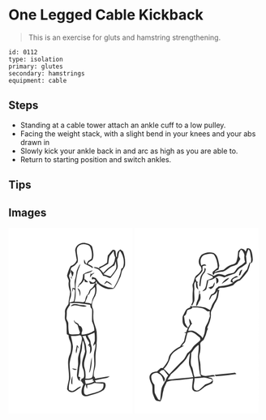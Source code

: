 # One Legged Cable Kickback
> This is an exercise for gluts and hamstring strengthening.

``` 
id: 0112 
type: isolation 
primary: glutes 
secondary: hamstrings 
equipment: cable 
``` 

## Steps

 - Standing at a cable tower attach an ankle cuff to a low pulley.
 - Facing the weight stack, with a slight bend in your knees and your abs drawn in
 - Slowly kick your ankle back in and arc as high as you are able to.
 - Return to starting position and switch ankles.

## Tips


## Images

<svg width="184pt" height="275pt" viewBox="0 0 184 275" xmlns="http://www.w3.org/2000/svg">
  <g fill="#FFF">
    <path d="M0 0h184v275H0V0m98.66 34.03c.84 4.62 1.31 9.3 2.38 13.87-1.12 4.26-4.88 7.76-9.04 9-2.22 3.75-3.58 7.9-4.89 12.03-1.79 3.94 2.83 7.02 2.04 10.96-.97 5.12.42 10.17 2.06 14.98-.26 6.08-2.45 11.88-2.44 18.01-2.16 3.73-5.63 7.45-5.25 12.13.43 3.91-.82 7.94.29 11.75 3.4 6.44 1.48 13.94 2.53 20.88.87.54 1.73 1.09 2.6 1.64-.31 5.59 4.05 10.13 3.58 15.69.08 4.08-.09 8.28-1.59 12.12-5.97 11.9-.24 25.28-1.65 37.82-.65 4.78-2.48 9.35-2.58 14.21 1.32 3.02 4.9 5.17 8.21 4.29 3.96-.62 6.61-3.86 9.95-5.73 1.23-.52 1.87-1.7 2.55-2.76-5.21.78-8.16 6.11-13.32 6.95-1.61-.39-3.12-1.11-4.66-1.7-.76-5.57.56-11.01 2.01-16.34.51-7.58-1.2-15.17-.92-22.78.72-8.77 4.99-16.98 4.73-25.87-.64-5.01-1.81-9.95-2.96-14.87 4.47-.1 9.04.17 13.36-1.16.53.32 1.59.96 2.12 1.29 2.74 5.86-1.63 11.6-1.5 17.54-.13 4.13-1.94 7.92-2.83 11.9-1.4 4.88.19 9.96-.66 14.9-.66 4.03-1.18 8.08-1.43 12.15-.5 3.68.88 7.6 3.81 9.96.51-.7.63-1.44.34-2.22l-.13-.66c.27-.8.61-1.58 1.01-2.33-.8-.39-2.39-1.19-3.18-1.59 1.41-5.56.99-11.38 2.49-16.92 1.78-5.95-.53-12.31 1.52-18.18 2.3-5.65 1.17-11.96 2.64-17.83 2.88 4.87 2.49 10.61 3.44 15.99-1.76 7.8-5.95 15.57-3.78 23.77 1.18 2.9 2.29 5.86 2.26 9.05.17 2.61.75 6.74-2.67 7.44-.75.55-1.49 1.11-2.24 1.66l1.79.51c-.85.37-1.7.76-2.54 1.16 2.57.53 3.23 3.32 4.75 5.06-1.02 2.75-2.14 5.49-2.64 8.4-.33 2.88-.56 6.49 2.25 8.27 3.95 2.52 8.53.05 12.53-1.02 6.19-1.58 12.35-3.54 17.72-7.09 2.56-2.85 4.24-7.44 1.75-10.78-3.73-1.46-7.69-.53-11.54-.65-1.96.34-2.55-1.54-2.8-3.05 4.65-.72 9.11-2.32 13.79-2.8 2.77-.4 5.73-.96 7.73-3.1-7.22.76-14.27 2.56-21.47 3.45-.03-1.54-.7-2.62-2.01-3.23.07-3.48-.1-7.07 1.13-10.39 2.55-7.35.84-15.21 1.63-22.78.29-5.35 1.85-10.57 1.31-15.96.92-5.67.39-11.39.17-17.09-1-7.46-5.39-14.25-4.94-21.94-.35-4.22.93-8.66-.88-12.68-3.07-6.46.83-13.32 3.99-18.93 1.81-4.65 2.12-9.74 1.21-14.64.56-1.24 1.11-2.49 1.63-3.75 6.19 6.37 15.48 10.89 24.39 8.16 4.29-4.88 6.41-11.08 9.46-16.71 1.83-3.37 1.41-7.49 3.43-10.78 1.36-2.18 3.09-4.19 3.63-6.78.78-7.12-.31-14.32-3.08-20.92-1.22-.93-2.42-1.88-3.6-2.85-1.26.92-2.59 1.8-3.51 3.08-2.05 2.5-1.29 5.95-1.9 8.91-2.35-3.21-.65-7.32-2.51-10.62-1.34-.43-3.17-1.35-4.33-.05-2.36 2.39-4.19 5.24-6.47 7.7-.55 3.57-.81 7.17-1.14 10.77-3.77 2.38-7.4 5.19-11.69 6.55.08.53.26 1.59.35 2.12-2.54-1.9-5.62-2.52-8.72-1.94 2.57 1.86 6.19 1.67 8.43 4.09 2.75 2.33 4.18 5.66 5.98 8.67 4.05-.62 7.01 3.1 10.82 2.95 3.46-4.13 6.9-8.36 9.58-13.04 2.49-4.53 0-9.58.2-14.37 2.82-3.78 1.1-8.99 4.23-12.6 5.16 7.07 7.55 17.09 3.94 25.35l-1.92.76c-1.6 10.38-6 20.28-11.68 29.07-3.37-1.25-7.15-.65-10.41-2.25-3.15-1.51-6.51-2.65-9.36-4.71-2.4-2.47-4.45-5.25-6.52-8-1.8-.6-3.62-1.15-5.43-1.68l-.36 3.8c1.66-.2 3.73-1.47 4.83.46 1.91 2-1.64 3.56-3.16 4.29-1.97-.77-3.76-1.99-5.84-2.44.53 1.46 1.31 2.8 2.04 4.17 2.39.29 4.78.01 6.95-1.09-1.22 3.44-3.05 6.69-6.19 8.7-2.8 1.7-2.41 5.47-4.34 7.79-3.38 2.48-3.39 7.08-4.65 10.75-1.29.49-2.56 1.47-4.03.86-3.68-.59-7.41-.52-11.13-.44.39-1.62.78-3.25 1.13-4.88.73-3.58.49-7.29.49-10.93-.88-9.77 1.03-19.43 3.04-28.93 1.04-3.95 3.26-7.53 3.8-11.62-2.15 3.28-3.73 6.9-5.23 10.51-.85 4.04-.95 8.24-2.3 12.19-1.63 4.43-.36 9.11-.45 13.67-.84-.17-2.53-.5-3.38-.67-.19 2.14-.45 4.28-.54 6.43.69-1.83 1.17-3.73 1.7-5.6.77 1.28 2.67 2.23 2.36 3.93-.7 5.1-.15 10.38-1.86 15.31-2.04.59-4.07 1.2-6.12 1.73-.45-3.47 1.65-6.46 2.09-9.8 1.23-7.11-2.19-14.06-1.1-21.18.61-2.48-.9-4.68-1.51-6.99-.95-2.16.52-4.27 1.54-6.08.36-2.21.55-4.44 1.01-6.62.85-1.42 2.34-2.23 3.69-3.08 2.56-1.35 4.2-3.82 6.21-5.81 1.7-7.12-2.85-14.2-.66-21.32 2-4.63 7.96-6.76 12.62-5.25 2.59.85 5.86 1.43 6.86 4.39 2.16 5.23 3.07 11.18 1.7 16.73-1.39 1.35-3.09 2.29-4.72 3.29-.9 1.64-1.8 3.28-2.85 4.83-1.59-2.07-2.19-4.61-3.05-7.02-.66 2.06-.76 4.63.49 6.44 4.01 2.08 8.28 3.73 11.84 6.59l.24-1.98c-2.24-1.75-4.85-2.92-7.38-4.15.75-3.45 4.37-4.06 6.68-6.02 2.67-5.72 1.36-12.21.09-18.11-.82-4.71-6.21-6-10.16-6.94-7.1-1.67-15.36 3.52-15.32 11.2m11.78 35.14c-.51 4.25-.57 9.16-3.92 12.31-2.13 1.79-3.07 4.42-4.16 6.89 1.27-.62 1.8-1.84 2.17-3.12 3.53-1.85 5.8-5.08 7.59-8.53.19.86.58 2.58.78 3.45 1.62.75 3.41.69 5.12.3-2.22-1.12-3.49-3.45-5.79-4.44.19-2.37.2-4.76.13-7.13 4-1.82 9.3-1.91 12.03-5.7-4.71 1.82-9.93 2.73-13.95 5.97M92.59 62.6c-1.71 3.68 2.13 6.55 1.15 10.33l-1.4-.41c.02.51.07 1.52.1 2.03.31.33.94.99 1.25 1.32-.16-.66-.48-1.99-.64-2.66l1.36.15c-.11-.5-.32-1.5-.43-2l1.31.15c.34-1.73.67-3.46 1.03-5.19-1.23-1.25-2.48-2.49-3.73-3.72m29.56 4.33c-.95 2.2-1.61 4.54-1.46 6.95 1.41-3 3.76-5.21 6.5-6.98-1.89-.02-3.37 1.12-4.87 2.11-.04-.52-.13-1.56-.17-2.08m18.96 16.98c1.69-.77 3.2-1.86 4.65-3.02 2.48 1.51 4.92 3.11 7.62 4.18-2.02-2.95-5.14-4.89-8.45-6.1-1.23 1.68-2.66 3.21-3.82 4.94m-39.02 5.66c.78 1.89 1.88 3.63 2.67 5.52.37 2.17.38 4.39.76 6.57 1.52-4.3 1.32-9.97-3.43-12.09m-.91 84.34c-.29 4.06-2.77 8.39-.84 12.28.79-3.36 1.44-6.76 1.71-10.21.72 1.1 1.46 2.2 2.22 3.29-.37-2.13-1.37-4.02-3.09-5.36m-7.13 34.48c1.89 2.07 4.79 2.88 7.26 1.29-2.41-.47-4.82-.98-7.26-1.29m-1.15 21.52c-.09 1.08.89 1.63 1.54 2.3-.07-4.24.16-8.46.26-12.69-1.32 3.28-2.26 6.83-1.8 10.39z"/>
    <path d="M149.65 41.98c2-2.46 4-4.93 5.95-7.42.19 3.32.89 6.51 2.32 9.51-.82 4.61-1.59 10.34-6.22 12.67-4.48 2.67-8.11 6.4-11.41 10.38-1.83-2.22-3.56-4.57-5.82-6.4 4.31-2.52 8.83-4.69 13.09-7.32.91-3.77.41-7.86 2.09-11.42z"/>
    <path d="M156.63 56.08c.95-2.01 1.54-4.15 2.03-6.31.44 4.1 1.86 8.55-.28 12.42-2.09 3.59-4.85 6.75-7.36 10.05-3.67-.6-7.09-2.1-10.57-3.34 4.97-4.78 9.78-9.91 16.18-12.82zM129.35 83.61c-.57-1.14-.53-2.96.55-3.78 1.5.25.89 4.01-.55 3.78zM128.28 86.21c.56.66.56.66 0 0zM121.39 93.14c2-1.91 4.3-3.52 6.3-5.44 1.45 5.34.35 11.01-2.45 15.71-1.79 2.88-1.31 6.49-2.88 9.45a16.452 16.452 0 0 0-8.95-1.63c.34-1.13.67-2.26 1.03-3.38 1.03-2.57 2.43-5.06 2.53-7.9 2.89-1.03 3.61-4.22 4.42-6.81zM90.54 111.91c10.13-1.27 20.22.62 30.19 2.24.26 1.39.55 2.77.87 4.15.84 1.08 2.16 2.07 2.06 3.6.18 5.68-.37 11.38.01 17.05 1.78 4.22 3.43 8.56 3.33 13.23-5.37 3.91-12.19 5.92-18.78 6.08v-2.98c2.19-3.47.71-9.55-3.81-10.07-.26-3.27-3.47-4.11-5.87-5.44a89.14 89.14 0 0 0-1.61-3.06c-.48 3.6 2.69 5.31 5.2 7.03 1.07 3.89 2.46 7.67 3.62 11.53-.34.6-1 1.82-1.33 2.43-4.89-.39-10.39 1.57-14.86-1-1.01-4.82-1.07-9.78-1.09-14.69.3-3.3-3.41-5.57-2.67-8.92.26-2.69.42-5.39.37-8.1-.23-4.08 2.7-7.29 4.81-10.46l-.44-2.62m1.79 4.49c1.53-.42 3.01-1.03 4.57-1.32 6.37-.84 12.46 3.54 18.83 1.16-3.82-2.3-8.42-1.02-12.5-2.42-3.64-1.03-8.97-1.51-10.9 2.58zM117.14 159.66c3.31-1.5 6.78-2.62 9.96-4.39.88 4.16.51 8.41.57 12.62-1.28 2.33-1.9 4.93-2.49 7.5 1.11-1.22 2.17-2.48 3.29-3.68.44 3.18.04 6.36-.89 9.41-2.57 8.07.21 16.57-1.02 24.8-.23 3.4-1.33 6.67-1.54 10.08-.11 2.29-.53 4.95-2.41 6.49-2.78 1.14-5.91.84-8.86 1.11.71-5.24.31-10.61-1.15-15.68-2.91-8.35 2.62-16.48 2.89-24.77-.8-4.36-.2-9.04-2.25-13.1-1.11-3.25-1.5-6.82-4.11-9.33 1.7-.25 3.39-.52 5.09-.79.6 3.86 3.58 6.59 5.14 10.03.7 1.67-.6 2.95-1.73 3.95.16.25.49.74.65.99.44-.14 1.33-.41 1.77-.55-.25.63-.77 1.9-1.02 2.53l1.67-.56c.34 3.47-.1 6.92-.35 10.37 4.34-4.33 2.81-10.52 1.06-15.65.55-4.3-3.16-7.46-4.27-11.38m6.06 32.23c-2.05 7.5-1.95 15.36-4.02 22.84l1.28-1.28c2.5-6.85 2.89-14.33 2.74-21.56zM113.31 225.46c3.92.08 7.81-.49 11.55-1.67-.02.73-.07 2.18-.09 2.91.54 0 1.62.01 2.16.02-2.84 3.85-8.22 3.55-12.43 4.75-.83-1.9-1.06-3.96-1.19-6.01zM127.06 229.87c4.41.26 8.83 1.25 13.29.86.77 3.58.06 7.46-3.13 9.63-6.18 3.75-13.5 4.76-20.29 6.92-1.93.93-4.25-.47-5.02-2.29-.89-4.49-.28-9.45 2.33-13.29.61 2.32.66 4.87 2.13 6.88.08-1.89.11-3.77.1-5.65 3.66-.56 7.3-1.29 10.59-3.06z"/>
  </g>
  <g fill="#333">
    <path d="M98.66 34.03c-.04-7.68 8.22-12.87 15.32-11.2 3.95.94 9.34 2.23 10.16 6.94 1.27 5.9 2.58 12.39-.09 18.11-2.31 1.96-5.93 2.57-6.68 6.02 2.53 1.23 5.14 2.4 7.38 4.15l-.24 1.98c-3.56-2.86-7.83-4.51-11.84-6.59-1.25-1.81-1.15-4.38-.49-6.44.86 2.41 1.46 4.95 3.05 7.02 1.05-1.55 1.95-3.19 2.85-4.83 1.63-1 3.33-1.94 4.72-3.29 1.37-5.55.46-11.5-1.7-16.73-1-2.96-4.27-3.54-6.86-4.39-4.66-1.51-10.62.62-12.62 5.25-2.19 7.12 2.36 14.2.66 21.32-2.01 1.99-3.65 4.46-6.21 5.81-1.35.85-2.84 1.66-3.69 3.08-.46 2.18-.65 4.41-1.01 6.62-1.02 1.81-2.49 3.92-1.54 6.08.61 2.31 2.12 4.51 1.51 6.99-1.09 7.12 2.33 14.07 1.1 21.18-.44 3.34-2.54 6.33-2.09 9.8 2.05-.53 4.08-1.14 6.12-1.73 1.71-4.93 1.16-10.21 1.86-15.31.31-1.7-1.59-2.65-2.36-3.93-.53 1.87-1.01 3.77-1.7 5.6.09-2.15.35-4.29.54-6.43.85.17 2.54.5 3.38.67.09-4.56-1.18-9.24.45-13.67 1.35-3.95 1.45-8.15 2.3-12.19 1.5-3.61 3.08-7.23 5.23-10.51-.54 4.09-2.76 7.67-3.8 11.62-2.01 9.5-3.92 19.16-3.04 28.93 0 3.64.24 7.35-.49 10.93-.35 1.63-.74 3.26-1.13 4.88 3.72-.08 7.45-.15 11.13.44 1.47.61 2.74-.37 4.03-.86 1.26-3.67 1.27-8.27 4.65-10.75 1.93-2.32 1.54-6.09 4.34-7.79 3.14-2.01 4.97-5.26 6.19-8.7-2.17 1.1-4.56 1.38-6.95 1.09-.73-1.37-1.51-2.71-2.04-4.17 2.08.45 3.87 1.67 5.84 2.44 1.52-.73 5.07-2.29 3.16-4.29-1.1-1.93-3.17-.66-4.83-.46l.36-3.8c1.81.53 3.63 1.08 5.43 1.68 2.07 2.75 4.12 5.53 6.52 8 2.85 2.06 6.21 3.2 9.36 4.71 3.26 1.6 7.04 1 10.41 2.25 5.68-8.79 10.08-18.69 11.68-29.07l1.92-.76c3.61-8.26 1.22-18.28-3.94-25.35-3.13 3.61-1.41 8.82-4.23 12.6-.2 4.79 2.29 9.84-.2 14.37-2.68 4.68-6.12 8.91-9.58 13.04-3.81.15-6.77-3.57-10.82-2.95-1.8-3.01-3.23-6.34-5.98-8.67-2.24-2.42-5.86-2.23-8.43-4.09 3.1-.58 6.18.04 8.72 1.94-.09-.53-.27-1.59-.35-2.12 4.29-1.36 7.92-4.17 11.69-6.55.33-3.6.59-7.2 1.14-10.77 2.28-2.46 4.11-5.31 6.47-7.7 1.16-1.3 2.99-.38 4.33.05 1.86 3.3.16 7.41 2.51 10.62.61-2.96-.15-6.41 1.9-8.91.92-1.28 2.25-2.16 3.51-3.08 1.18.97 2.38 1.92 3.6 2.85 2.77 6.6 3.86 13.8 3.08 20.92-.54 2.59-2.27 4.6-3.63 6.78-2.02 3.29-1.6 7.41-3.43 10.78-3.05 5.63-5.17 11.83-9.46 16.71-8.91 2.73-18.2-1.79-24.39-8.16-.52 1.26-1.07 2.51-1.63 3.75.91 4.9.6 9.99-1.21 14.64-3.16 5.61-7.06 12.47-3.99 18.93 1.81 4.02.53 8.46.88 12.68-.45 7.69 3.94 14.48 4.94 21.94.22 5.7.75 11.42-.17 17.09.54 5.39-1.02 10.61-1.31 15.96-.79 7.57.92 15.43-1.63 22.78-1.23 3.32-1.06 6.91-1.13 10.39 1.31.61 1.98 1.69 2.01 3.23 7.2-.89 14.25-2.69 21.47-3.45-2 2.14-4.96 2.7-7.73 3.1-4.68.48-9.14 2.08-13.79 2.8.25 1.51.84 3.39 2.8 3.05 3.85.12 7.81-.81 11.54.65 2.49 3.34.81 7.93-1.75 10.78-5.37 3.55-11.53 5.51-17.72 7.09-4 1.07-8.58 3.54-12.53 1.02-2.81-1.78-2.58-5.39-2.25-8.27.5-2.91 1.62-5.65 2.64-8.4-1.52-1.74-2.18-4.53-4.75-5.06.84-.4 1.69-.79 2.54-1.16l-1.79-.51c.75-.55 1.49-1.11 2.24-1.66 3.42-.7 2.84-4.83 2.67-7.44.03-3.19-1.08-6.15-2.26-9.05-2.17-8.2 2.02-15.97 3.78-23.77-.95-5.38-.56-11.12-3.44-15.99-1.47 5.87-.34 12.18-2.64 17.83-2.05 5.87.26 12.23-1.52 18.18-1.5 5.54-1.08 11.36-2.49 16.92.79.4 2.38 1.2 3.18 1.59-.4.75-.74 1.53-1.01 2.33l.13.66c.29.78.17 1.52-.34 2.22-2.93-2.36-4.31-6.28-3.81-9.96.25-4.07.77-8.12 1.43-12.15.85-4.94-.74-10.02.66-14.9.89-3.98 2.7-7.77 2.83-11.9-.13-5.94 4.24-11.68 1.5-17.54-.53-.33-1.59-.97-2.12-1.29-4.32 1.33-8.89 1.06-13.36 1.16 1.15 4.92 2.32 9.86 2.96 14.87.26 8.89-4.01 17.1-4.73 25.87-.28 7.61 1.43 15.2.92 22.78-1.45 5.33-2.77 10.77-2.01 16.34 1.54.59 3.05 1.31 4.66 1.7 5.16-.84 8.11-6.17 13.32-6.95-.68 1.06-1.32 2.24-2.55 2.76-3.34 1.87-5.99 5.11-9.95 5.73-3.31.88-6.89-1.27-8.21-4.29.1-4.86 1.93-9.43 2.58-14.21 1.41-12.54-4.32-25.92 1.65-37.82 1.5-3.84 1.67-8.04 1.59-12.12.47-5.56-3.89-10.1-3.58-15.69-.87-.55-1.73-1.1-2.6-1.64-1.05-6.94.87-14.44-2.53-20.88-1.11-3.81.14-7.84-.29-11.75-.38-4.68 3.09-8.4 5.25-12.13-.01-6.13 2.18-11.93 2.44-18.01-1.64-4.81-3.03-9.86-2.06-14.98.79-3.94-3.83-7.02-2.04-10.96 1.31-4.13 2.67-8.28 4.89-12.03 4.16-1.24 7.92-4.74 9.04-9-1.07-4.57-1.54-9.25-2.38-13.87m50.99 7.95c-1.68 3.56-1.18 7.65-2.09 11.42-4.26 2.63-8.78 4.8-13.09 7.32 2.26 1.83 3.99 4.18 5.82 6.4 3.3-3.98 6.93-7.71 11.41-10.38 4.63-2.33 5.4-8.06 6.22-12.67-1.43-3-2.13-6.19-2.32-9.51-1.95 2.49-3.95 4.96-5.95 7.42m6.98 14.1c-6.4 2.91-11.21 8.04-16.18 12.82 3.48 1.24 6.9 2.74 10.57 3.34 2.51-3.3 5.27-6.46 7.36-10.05 2.14-3.87.72-8.32.28-12.42-.49 2.16-1.08 4.3-2.03 6.31m-27.28 27.53c1.44.23 2.05-3.53.55-3.78-1.08.82-1.12 2.64-.55 3.78m-1.07 2.6c.56.66.56.66 0 0m-6.89 6.93c-.81 2.59-1.53 5.78-4.42 6.81-.1 2.84-1.5 5.33-2.53 7.9-.36 1.12-.69 2.25-1.03 3.38 3.11-.31 6.16.26 8.95 1.63 1.57-2.96 1.09-6.57 2.88-9.45 2.8-4.7 3.9-10.37 2.45-15.71-2 1.92-4.3 3.53-6.3 5.44m-30.85 18.77l.44 2.62c-2.11 3.17-5.04 6.38-4.81 10.46.05 2.71-.11 5.41-.37 8.1-.74 3.35 2.97 5.62 2.67 8.92.02 4.91.08 9.87 1.09 14.69 4.47 2.57 9.97.61 14.86 1 .33-.61.99-1.83 1.33-2.43-1.16-3.86-2.55-7.64-3.62-11.53-2.51-1.72-5.68-3.43-5.2-7.03a89.14 89.14 0 0 1 1.61 3.06c2.4 1.33 5.61 2.17 5.87 5.44 4.52.52 6 6.6 3.81 10.07v2.98c6.59-.16 13.41-2.17 18.78-6.08.1-4.67-1.55-9.01-3.33-13.23-.38-5.67.17-11.37-.01-17.05.1-1.53-1.22-2.52-2.06-3.6-.32-1.38-.61-2.76-.87-4.15-9.97-1.62-20.06-3.51-30.19-2.24m26.6 47.75c1.11 3.92 4.82 7.08 4.27 11.38 1.75 5.13 3.28 11.32-1.06 15.65.25-3.45.69-6.9.35-10.37l-1.67.56c.25-.63.77-1.9 1.02-2.53-.44.14-1.33.41-1.77.55-.16-.25-.49-.74-.65-.99 1.13-1 2.43-2.28 1.73-3.95-1.56-3.44-4.54-6.17-5.14-10.03-1.7.27-3.39.54-5.09.79 2.61 2.51 3 6.08 4.11 9.33 2.05 4.06 1.45 8.74 2.25 13.1-.27 8.29-5.8 16.42-2.89 24.77a38.263 38.263 0 0 1 1.15 15.68c2.95-.27 6.08.03 8.86-1.11 1.88-1.54 2.3-4.2 2.41-6.49.21-3.41 1.31-6.68 1.54-10.08 1.23-8.23-1.55-16.73 1.02-24.8.93-3.05 1.33-6.23.89-9.41-1.12 1.2-2.18 2.46-3.29 3.68.59-2.57 1.21-5.17 2.49-7.5-.06-4.21.31-8.46-.57-12.62-3.18 1.77-6.65 2.89-9.96 4.39m-3.83 65.8c.13 2.05.36 4.11 1.19 6.01 4.21-1.2 9.59-.9 12.43-4.75-.54-.01-1.62-.02-2.16-.02.02-.73.07-2.18.09-2.91a35.906 35.906 0 0 1-11.55 1.67m13.75 4.41c-3.29 1.77-6.93 2.5-10.59 3.06.01 1.88-.02 3.76-.1 5.65-1.47-2.01-1.52-4.56-2.13-6.88-2.61 3.84-3.22 8.8-2.33 13.29.77 1.82 3.09 3.22 5.02 2.29 6.79-2.16 14.11-3.17 20.29-6.92 3.19-2.17 3.9-6.05 3.13-9.63-4.46.39-8.88-.6-13.29-.86z"/>
    <path d="M110.44 69.17c4.02-3.24 9.24-4.15 13.95-5.97-2.73 3.79-8.03 3.88-12.03 5.7.07 2.37.06 4.76-.13 7.13 2.3.99 3.57 3.32 5.79 4.44-1.71.39-3.5.45-5.12-.3-.2-.87-.59-2.59-.78-3.45-1.79 3.45-4.06 6.68-7.59 8.53-.37 1.28-.9 2.5-2.17 3.12 1.09-2.47 2.03-5.1 4.16-6.89 3.35-3.15 3.41-8.06 3.92-12.31zM92.59 62.6c1.25 1.23 2.5 2.47 3.73 3.72-.36 1.73-.69 3.46-1.03 5.19l-1.31-.15c.11.5.32 1.5.43 2l-1.36-.15c.16.67.48 2 .64 2.66-.31-.33-.94-.99-1.25-1.32-.03-.51-.08-1.52-.1-2.03l1.4.41c.98-3.78-2.86-6.65-1.15-10.33z"/>
    <path d="M122.15 66.93c.04.52.13 1.56.17 2.08 1.5-.99 2.98-2.13 4.87-2.11-2.74 1.77-5.09 3.98-6.5 6.98-.15-2.41.51-4.75 1.46-6.95zM141.11 83.91c1.16-1.73 2.59-3.26 3.82-4.94 3.31 1.21 6.43 3.15 8.45 6.1-2.7-1.07-5.14-2.67-7.62-4.18-1.45 1.16-2.96 2.25-4.65 3.02zM102.09 89.57c4.75 2.12 4.95 7.79 3.43 12.09-.38-2.18-.39-4.4-.76-6.57-.79-1.89-1.89-3.63-2.67-5.52zM92.33 116.4c1.93-4.09 7.26-3.61 10.9-2.58 4.08 1.4 8.68.12 12.5 2.42-6.37 2.38-12.46-2-18.83-1.16-1.56.29-3.04.9-4.57 1.32zM101.18 173.91c1.72 1.34 2.72 3.23 3.09 5.36-.76-1.09-1.5-2.19-2.22-3.29-.27 3.45-.92 6.85-1.71 10.21-1.93-3.89.55-8.22.84-12.28zM123.2 191.89c.15 7.23-.24 14.71-2.74 21.56l-1.28 1.28c2.07-7.48 1.97-15.34 4.02-22.84zM94.05 208.39c2.44.31 4.85.82 7.26 1.29-2.47 1.59-5.37.78-7.26-1.29zM92.9 229.91c-.46-3.56.48-7.11 1.8-10.39-.1 4.23-.33 8.45-.26 12.69-.65-.67-1.63-1.22-1.54-2.3z"/>
  </g>
</svg>

<svg width="184pt" height="275pt" viewBox="0 0 184 275" xmlns="http://www.w3.org/2000/svg">
  <g fill="#FFF">
    <path d="M0 0h184v275H0V0m153.1 34.95c-.65 5.15-.73 10.54-2.67 15.43-1.43 3.42-5.32 3.83-8.36 5-4.11 1.32-7.36 4.3-10.56 7.06-4.57.49-8.97 1.72-13.19 3.57 1.05-2.31 3.55-3.04 5.72-3.92.34-1.95.65-3.9 1.06-5.83-.61-4.37-1.46-8.71-2.98-12.85-1.41-2.85-3.65-5.89-7.03-6.32-5.51-1.31-11.33.19-16.11 2.98-4.24 4.59-6.3 12.56-1.33 17.45.68 1.52 1.11 3.12 1.19 4.79-1.63 3.11-3.69 5.9-6.69 7.8-4.4 2.92-3.57 8.66-6.05 12.77-1.39 2.91.38 6.08-.05 9.1-.53 5.33-.5 10.7-.33 16.05.15 2.17-.95 4.14-2.07 5.91.41.59.82 1.19 1.25 1.78 1.04-2.59 2.63-4.97 3.36-7.68.55-5.06-.51-10.12-.12-15.18 1.02-4.54-2.13-9.89 2.27-13.38.22 3.02.19 6.05.75 9.04 1 1.16 1.98 2.34 3.01 3.47-.78-3.54-1.36-7.11-1.68-10.72.37-.05 1.1-.14 1.47-.19-.91-.63-1.83-1.25-2.74-1.87-.33-1.45-1.24-2.87-.89-4.39 3.65-3.4 7.56-6.59 10.01-11.03.03-2.2-.14-4.4.1-6.59 1.51-1.34 3.7-.86 5.53-1.18-2.14-2.59-5.19-1.58-7.4.23-2.38-5.54-1.52-13.23 4.48-16.02 4.44-1.14 9.25-2.66 13.71-.69 4.47 5.53 5.71 12.82 6.06 19.73-2.06 1.81-4.24 3.47-6.39 5.17-1.72 1.2-1.7 3.97-.26 5.38 1.45.2 1.46-1.52 1.98-2.45 3.32-.61 6.49-1.96 9.89-2.08 6.79.21 10.68-6.66 16.87-8.26 2.58-.58 5.04-1.58 7.18-3.16 1.09-2.67 2.91-4.96 4.21-7.53-.77-1.4-1.43-2.86-2.08-4.32.17-1.67.32-3.35.49-5.02.68-1.52 1.49-2.98 2.33-4.41.52.27 1.58.83 2.1 1.11 1.62 2.46 3.59 5.13 3.14 8.26-.34 3.01.19 6 1 8.9-2.8 3.46-6.94 5.28-10.38 7.97-2.74 2-3.61 5.6-6.25 7.66-4.19 1.72-9.08 1.43-12.81 4.31-2.87-.87-5.71-2-8.73-2.17-2.91-.18-5.37 1.62-7.92 2.75-3.39-1.6-6.75-3.32-10.51-3.91 2.39 2.38 5.65 3.27 8.65 4.57l.06 2.76-1.87.4c-2.01 1.27-4.34 1.81-6.46 2.84-.93 3.45-.92 7.14-2.4 10.45-.57 2.58-3.11 3.76-4.61 5.72 2.48-.66 5.9-1.6 6.29-4.61.72-3.88 2.14-7.61 2.42-11.56 2.86-.33 5.63-1.13 8.17-2.48 1.47-1.13 3.09-2.03 4.73-2.89 3.32-2.14 7.48-.56 10.65 1.11 5.17-2.17 10.45-4.04 15.74-5.9 3.23-2.4 4.7-6.71 8.52-8.44 3.33-1.67 6.12-4.15 9.01-6.45-.03-3.88-.55-7.72-.99-11.57l.57.13c.35-3.42 1.74-6.57 3.21-9.64 3.12 3.27 2.58 8.02 3.58 12.1.65 2.58.11 5.23.02 7.84-.47-.08-1.41-.24-1.89-.32-1.55 3.35-2.72 6.85-3.78 10.38-4.3 4.28-7.24 9.71-11.3 14.16-3.57.59-6.8 2.17-9.24 4.89-.52-1.14-1.29-2.21-1.41-3.49 2.15-2.81 5.77-3.67 8.94-4.76-1.3-.4-2.78-1.36-4.08-.44-3.28 1.69-7.7 3.79-7.12 8.23 1.16.37 2.32.75 3.47 1.14-6.53 3.63-14.13 4.64-21.45 5.34-1.4 1.29-2.86 2.5-4.29 3.76.05 3.96-2.86 7.53-6.73 8.29-1.38 2.64-2.99 5.31-3.03 8.38 2.09-1.91 2.73-4.75 4.3-6.99 3.76-.97 6.58-3.51 8.28-6.99-.61 3.76-1.24 7.54-2.33 11.2-1.74 3.36-4.16 6.35-5.8 9.77-.82 2.63-1.87 5.18-3.05 7.68-3.64-1.82-7.1-4.52-11.35-4.53-4.99-.91-9.97-1.47-15.02-.74-.92-.48-1.85-.94-2.78-1.39.02.6.08 1.79.11 2.39-2.08 1.07-4.34 1.94-6.15 3.45-1.86 2.57-2.95 5.58-4.44 8.36-1.64 2.49-1 5.56-1.08 8.36-.24 4.74 3.18 9.75 7.82 10.89-.92 1.87-1.71 3.81-2.47 5.75-1.05.21-2.1.43-3.15.65 1.04.36 2.07.71 3.1 1.06-1.54 3.69-2.14 7.65-3.02 11.53-1.55 2.99-4.54 4.99-5.91 8.13a41.23 41.23 0 0 0-14.22 10.92c-2.39 2.69-2.57 6.33-3.57 9.6-2.07 4.04-4.61 7.92-7.73 11.22-.75 0-2.26.01-3.01.02-2.01 1.67-4.03 3.36-5.79 5.32-3.93.17-8.64 1.18-10.33 5.25-1.97 5.03 1.23 10.12 3.18 14.65 1.22 4.73-.34 9.89 1.67 14.48.98 2.39 1.79 4.88 3.07 7.14 1.78 2.3 5.05 1.8 7.53 2.74 3.25-4.86 2.92-10.92 4.6-16.33.57-4.66 3.34-8.53 4.94-12.83 6.27-2.39 13.1-2.06 19.67-2.75 6.4-.68 12.78-1.52 19.17-2.23-.33 4.65-1.5 9.25-1.32 13.93-.16 2.87 2.4 5.44 5.25 5.37 4.39.98 7.95-2.68 11.25-5.05 3.63-3.59 8.77-4.63 13.18-6.91.51-1.06.81-2.21 1.18-3.32-.15-.71-.47-2.12-.62-2.83-.66-.64-1.3-1.27-1.95-1.91-1.6-.35-3.19-.77-4.76-1.24 3.46-.65 6.97-.95 10.48-1.24-.71-.61-1.41-1.22-2.11-1.83-6.29.17-13.61 3.53-19.11-.98.12-4.77-.65-9.49-.58-14.26-.11-5.28-3.13-10.53-1.24-15.79 1.5-4.97 1.37-10.2.99-15.31.51-2.81 3.31-3.96 5.07-5.84 2.48-4.58 4.28-9.51 5.35-14.61.46-.57.92-1.14 1.4-1.69l-1.32-.17c.08-.58.24-1.75.31-2.34 2.91-6.24 5.58-13.13 4.9-20.15-.12-4.13 3-7.21 4.2-10.94.91-2.92 2.8-5.36 4.21-8.04 3.02-4.68 2.73-10.49 4.02-15.73-.6-.04-1.81-.11-2.41-.15 1.31-1.16 2.22-3.38 4.29-3.08 6.37.05 12.52-1.81 18.48-3.85 3.15-2.67 5.81-6.41 10.22-7.02 4.42-4.07 8.16-8.86 11.63-13.74 1.56-3.91 3.09-7.9 3.59-12.12 3.05 1.02 3.65-2.87 3.83-5.01-.29-5.25-.73-10.85-3.49-15.46-1.48-1.25-3.3-1.57-5.19-1.32-.56 1.63-1.12 3.26-1.76 4.86-.6-.73-1.79-2.19-2.38-2.93-1.57-.61-3.15-1.42-4.88-1.33-1.42 1.13-2.75 2.39-3.91 3.79m-49.72 24.48c-.26 1.74-.07 3.63-.81 5.27-2.33 3.04-5 6.19-5.6 10.11-.71 3.77-1.44 7.57-1.34 11.44.38.16 1.13.47 1.5.63 1.17-6.23.64-13.11 4.58-18.45 2.28-1.88 3.35-4.61 3.39-7.52l-1.72-1.48m50.75 11.35c.47-.14 1.42-.41 1.89-.55 1.04-2.76 2.27-5.44 3.16-8.25-3.89 1.01-4.31 5.5-5.05 8.8m-25.34 12.47c3.78-2.85 8.44-5.05 11.08-9.08-4.75 1.13-8.76 4.88-11.08 9.08m-9.04-9c1.35 2.78 1.06 5.82.97 8.8 1.8-1.12 3.94-2.67 3.1-5.14.24-2.44-1.82-3.82-4.07-3.66m-4.31 12.21c-2.18.8-4.39 1.53-6.52 2.45 1.17.67 2.35 1.33 3.53 1.98 4.15-1.49 6.31-5.77 5.75-10.03-1.09 1.78-2 3.66-2.76 5.6m-19.79 6.27c-.45 4.2-.96 8.4-1.7 12.56-1.47 3.38-3.35 6.8-3.06 10.61 3.03-.95 2.95-4.95 4.77-7.19 2.63-3.29 1.62-7.59 1.28-11.42l-1.25 1.57c-.13-2.03 1.54-4.36-.04-6.13m22.37 125.23c.69.64 1.38 1.29 2.06 1.95 10.15-.62 20.24-1.93 30.33-3.22-.66-.64-1.31-1.28-1.96-1.92-10.08 1.67-20.3 1.93-30.43 3.19z"/>
    <path d="M85.31 118.15c7.25.07 16-.57 21.41 5.21 1.09 1.22 2.98.07 4.37.39-.37 2.42-.28 4.87.19 7.27-.85 2.23-1.59 4.51-2.21 6.81-1.17 4.25-4.72 7.63-4.95 12.18-.33 4.69-1.42 9.36-3.74 13.48-.79-1.06-1.58-2.12-2.38-3.17-3.22-2.56-6.23-5.53-10.15-7.01-2.71-1.39-5.79-.72-8.68-.67 1.06-3.94 2.92-7.63 5.66-10.66l-1.13-1.45c-.31-2.23-1.57-4.09-3.11-5.65-.26 2.84.61 5.53 1.18 8.27-.81 1.79-1.97 3.4-3.05 5.03-1.61-2.34-3.35-4.64-4.45-7.29-.56-3.31-.72-6.68-1.33-9.99 3.62-1.45 3.59-5.55 4.8-8.71 2.07-.81 4.19-1.47 6.32-2.11.32-.48.94-1.44 1.25-1.93z"/>
    <path d="M78.26 155.44c2.2-.48 4.62-1.75 6.81-.54 4.56 1.53 7.71 5.34 11.56 8.01.22 1.09.41 2.19.57 3.3-3.67 4.66-9.42 7.35-12.4 12.59-1.82 2.8-4.43 4.89-6.93 7.04-2.15 3.53-3.44 7.7-6.58 10.56-6.88 6.82-13.74 13.66-20.26 20.82-2.54-2.84-5.13-5.66-8.09-8.07 5.37-4.99 8.33-11.92 10.31-18.84 4-7.74 12.65-10.93 19.45-15.57-.81-.03-2.44-.08-3.25-.1 1.87-2.16 4.65-3.8 5.42-6.72 1.31-4.11 1.88-8.43 3.39-12.48zM83.59 185.5c3.34-4.3 5.94-9.33 10.96-11.95.55 5.84-.51 11.65-1.07 17.44.85 8.57 1.53 17.18 2.99 25.67.5 1.17 1.07 2.3 1.71 3.4-3.24.22-6.47.59-9.69.94-2.3-5.34-1.44-11.61-4.79-16.53-1.92-6.18.28-12.66-.11-18.97z"/>
    <path d="M76.12 194.24c1.59-3.02 3.21-6.07 5.44-8.69.13 6.88-3.18 14.18.2 20.73 1.68 4.95 3.62 9.84 4.68 14.99-8.47 1.26-17.04 1.43-25.53 2.49-4.01.4-8 1.29-12.05 1 1.35-2.65 3.44-4.85 4.58-7.61 3.72-3.57 7.99-6.57 11.24-10.6 3.77-4.15 8.14-7.76 11.44-12.31zM39.26 211.29c1.24-.27 2.48-.53 3.72-.79 2 2.87 4.27 5.54 6.5 8.23-1.81 2.36-3.19 5.02-4.02 7.88-.33.44-.67.88-1.01 1.32-1.25 3.34-3.64 6.12-4.65 9.56-1.46 5.84-1.4 11.89-2.08 17.84-1.18-.4-2.72-.41-3.33-1.72-1.83-2.79-3.44-5.75-4.71-8.84-.7-4.13-.19-8.37-.59-12.53-3.18-2.71-4.17-7.01-4.67-10.96.04-4.59 4.91-6.49 8.79-6.55 2.06 1.21 4.37 2.2 5.85 4.19 2.38 2.48 2.78 6.05 3.99 9.13 1.35-1.6 2.38-3.97.96-5.87-1.75-3.38-4.75-5.76-7.56-8.21.93-.9 1.87-1.8 2.81-2.68zM88.48 223c4.2-.23 8.38-.54 12.55-1.06 4.1-.68 7.79 1.92 11.85 1.93.59.46 1.76 1.38 2.35 1.84-2.36 3.96-7 4.83-10.96 6.33-2.96 2.75-5.95 5.48-8.98 8.16-1.06.35-2.11.7-3.16 1.06-1.24-.51-2.47-1.01-3.71-1.51-2.81-5.31.57-11.13.06-16.75z"/>
  </g>
  <g fill="#333">
    <path d="M153.1 34.95c1.16-1.4 2.49-2.66 3.91-3.79 1.73-.09 3.31.72 4.88 1.33.59.74 1.78 2.2 2.38 2.93.64-1.6 1.2-3.23 1.76-4.86 1.89-.25 3.71.07 5.19 1.32 2.76 4.61 3.2 10.21 3.49 15.46-.18 2.14-.78 6.03-3.83 5.01-.5 4.22-2.03 8.21-3.59 12.12-3.47 4.88-7.21 9.67-11.63 13.74-4.41.61-7.07 4.35-10.22 7.02-5.96 2.04-12.11 3.9-18.48 3.85-2.07-.3-2.98 1.92-4.29 3.08.6.04 1.81.11 2.41.15-1.29 5.24-1 11.05-4.02 15.73-1.41 2.68-3.3 5.12-4.21 8.04-1.2 3.73-4.32 6.81-4.2 10.94.68 7.02-1.99 13.91-4.9 20.15-.07.59-.23 1.76-.31 2.34l1.32.17c-.48.55-.94 1.12-1.4 1.69a53.975 53.975 0 0 1-5.35 14.61c-1.76 1.88-4.56 3.03-5.07 5.84.38 5.11.51 10.34-.99 15.31-1.89 5.26 1.13 10.51 1.24 15.79-.07 4.77.7 9.49.58 14.26 5.5 4.51 12.82 1.15 19.11.98.7.61 1.4 1.22 2.11 1.83-3.51.29-7.02.59-10.48 1.24 1.57.47 3.16.89 4.76 1.24.65.64 1.29 1.27 1.95 1.91.15.71.47 2.12.62 2.83-.37 1.11-.67 2.26-1.18 3.32-4.41 2.28-9.55 3.32-13.18 6.91-3.3 2.37-6.86 6.03-11.25 5.05-2.85.07-5.41-2.5-5.25-5.37-.18-4.68.99-9.28 1.32-13.93-6.39.71-12.77 1.55-19.17 2.23-6.57.69-13.4.36-19.67 2.75-1.6 4.3-4.37 8.17-4.94 12.83-1.68 5.41-1.35 11.47-4.6 16.33-2.48-.94-5.75-.44-7.53-2.74-1.28-2.26-2.09-4.75-3.07-7.14-2.01-4.59-.45-9.75-1.67-14.48-1.95-4.53-5.15-9.62-3.18-14.65 1.69-4.07 6.4-5.08 10.33-5.25 1.76-1.96 3.78-3.65 5.79-5.32.75-.01 2.26-.02 3.01-.02 3.12-3.3 5.66-7.18 7.73-11.22 1-3.27 1.18-6.91 3.57-9.6a41.23 41.23 0 0 1 14.22-10.92c1.37-3.14 4.36-5.14 5.91-8.13.88-3.88 1.48-7.84 3.02-11.53-1.03-.35-2.06-.7-3.1-1.06 1.05-.22 2.1-.44 3.15-.65.76-1.94 1.55-3.88 2.47-5.75-4.64-1.14-8.06-6.15-7.82-10.89.08-2.8-.56-5.87 1.08-8.36 1.49-2.78 2.58-5.79 4.44-8.36 1.81-1.51 4.07-2.38 6.15-3.45-.03-.6-.09-1.79-.11-2.39.93.45 1.86.91 2.78 1.39 5.05-.73 10.03-.17 15.02.74 4.25.01 7.71 2.71 11.35 4.53 1.18-2.5 2.23-5.05 3.05-7.68 1.64-3.42 4.06-6.41 5.8-9.77 1.09-3.66 1.72-7.44 2.33-11.2-1.7 3.48-4.52 6.02-8.28 6.99-1.57 2.24-2.21 5.08-4.3 6.99.04-3.07 1.65-5.74 3.03-8.38 3.87-.76 6.78-4.33 6.73-8.29 1.43-1.26 2.89-2.47 4.29-3.76 7.32-.7 14.92-1.71 21.45-5.34-1.15-.39-2.31-.77-3.47-1.14-.58-4.44 3.84-6.54 7.12-8.23 1.3-.92 2.78.04 4.08.44-3.17 1.09-6.79 1.95-8.94 4.76.12 1.28.89 2.35 1.41 3.49 2.44-2.72 5.67-4.3 9.24-4.89 4.06-4.45 7-9.88 11.3-14.16 1.06-3.53 2.23-7.03 3.78-10.38.48.08 1.42.24 1.89.32.09-2.61.63-5.26-.02-7.84-1-4.08-.46-8.83-3.58-12.1-1.47 3.07-2.86 6.22-3.21 9.64l-.57-.13c.44 3.85.96 7.69.99 11.57-2.89 2.3-5.68 4.78-9.01 6.45-3.82 1.73-5.29 6.04-8.52 8.44-5.29 1.86-10.57 3.73-15.74 5.9-3.17-1.67-7.33-3.25-10.65-1.11-1.64.86-3.26 1.76-4.73 2.89-2.54 1.35-5.31 2.15-8.17 2.48-.28 3.95-1.7 7.68-2.42 11.56-.39 3.01-3.81 3.95-6.29 4.61 1.5-1.96 4.04-3.14 4.61-5.72 1.48-3.31 1.47-7 2.4-10.45 2.12-1.03 4.45-1.57 6.46-2.84l1.87-.4-.06-2.76c-3-1.3-6.26-2.19-8.65-4.57 3.76.59 7.12 2.31 10.51 3.91 2.55-1.13 5.01-2.93 7.92-2.75 3.02.17 5.86 1.3 8.73 2.17 3.73-2.88 8.62-2.59 12.81-4.31 2.64-2.06 3.51-5.66 6.25-7.66 3.44-2.69 7.58-4.51 10.38-7.97-.81-2.9-1.34-5.89-1-8.9.45-3.13-1.52-5.8-3.14-8.26-.52-.28-1.58-.84-2.1-1.11-.84 1.43-1.65 2.89-2.33 4.41-.17 1.67-.32 3.35-.49 5.02.65 1.46 1.31 2.92 2.08 4.32-1.3 2.57-3.12 4.86-4.21 7.53-2.14 1.58-4.6 2.58-7.18 3.16-6.19 1.6-10.08 8.47-16.87 8.26-3.4.12-6.57 1.47-9.89 2.08-.52.93-.53 2.65-1.98 2.45-1.44-1.41-1.46-4.18.26-5.38 2.15-1.7 4.33-3.36 6.39-5.17-.35-6.91-1.59-14.2-6.06-19.73-4.46-1.97-9.27-.45-13.71.69-6 2.79-6.86 10.48-4.48 16.02 2.21-1.81 5.26-2.82 7.4-.23-1.83.32-4.02-.16-5.53 1.18-.24 2.19-.07 4.39-.1 6.59-2.45 4.44-6.36 7.63-10.01 11.03-.35 1.52.56 2.94.89 4.39.91.62 1.83 1.24 2.74 1.87-.37.05-1.1.14-1.47.19.32 3.61.9 7.18 1.68 10.72-1.03-1.13-2.01-2.31-3.01-3.47-.56-2.99-.53-6.02-.75-9.04-4.4 3.49-1.25 8.84-2.27 13.38-.39 5.06.67 10.12.12 15.18-.73 2.71-2.32 5.09-3.36 7.68-.43-.59-.84-1.19-1.25-1.78 1.12-1.77 2.22-3.74 2.07-5.91-.17-5.35-.2-10.72.33-16.05.43-3.02-1.34-6.19.05-9.1 2.48-4.11 1.65-9.85 6.05-12.77 3-1.9 5.06-4.69 6.69-7.8-.08-1.67-.51-3.27-1.19-4.79-4.97-4.89-2.91-12.86 1.33-17.45 4.78-2.79 10.6-4.29 16.11-2.98 3.38.43 5.62 3.47 7.03 6.32 1.52 4.14 2.37 8.48 2.98 12.85-.41 1.93-.72 3.88-1.06 5.83-2.17.88-4.67 1.61-5.72 3.92 4.22-1.85 8.62-3.08 13.19-3.57 3.2-2.76 6.45-5.74 10.56-7.06 3.04-1.17 6.93-1.58 8.36-5 1.94-4.89 2.02-10.28 2.67-15.43m-67.79 83.2c-.31.49-.93 1.45-1.25 1.93-2.13.64-4.25 1.3-6.32 2.11-1.21 3.16-1.18 7.26-4.8 8.71.61 3.31.77 6.68 1.33 9.99 1.1 2.65 2.84 4.95 4.45 7.29 1.08-1.63 2.24-3.24 3.05-5.03-.57-2.74-1.44-5.43-1.18-8.27 1.54 1.56 2.8 3.42 3.11 5.65l1.13 1.45c-2.74 3.03-4.6 6.72-5.66 10.66 2.89-.05 5.97-.72 8.68.67 3.92 1.48 6.93 4.45 10.15 7.01.8 1.05 1.59 2.11 2.38 3.17 2.32-4.12 3.41-8.79 3.74-13.48.23-4.55 3.78-7.93 4.95-12.18.62-2.3 1.36-4.58 2.21-6.81-.47-2.4-.56-4.85-.19-7.27-1.39-.32-3.28.83-4.37-.39-5.41-5.78-14.16-5.14-21.41-5.21m-7.05 37.29c-1.51 4.05-2.08 8.37-3.39 12.48-.77 2.92-3.55 4.56-5.42 6.72.81.02 2.44.07 3.25.1-6.8 4.64-15.45 7.83-19.45 15.57-1.98 6.92-4.94 13.85-10.31 18.84 2.96 2.41 5.55 5.23 8.09 8.07 6.52-7.16 13.38-14 20.26-20.82 3.14-2.86 4.43-7.03 6.58-10.56 2.5-2.15 5.11-4.24 6.93-7.04 2.98-5.24 8.73-7.93 12.4-12.59-.16-1.11-.35-2.21-.57-3.3-3.85-2.67-7-6.48-11.56-8.01-2.19-1.21-4.61.06-6.81.54m5.33 30.06c.39 6.31-1.81 12.79.11 18.97 3.35 4.92 2.49 11.19 4.79 16.53 3.22-.35 6.45-.72 9.69-.94-.64-1.1-1.21-2.23-1.71-3.4-1.46-8.49-2.14-17.1-2.99-25.67.56-5.79 1.62-11.6 1.07-17.44-5.02 2.62-7.62 7.65-10.96 11.95m-7.47 8.74c-3.3 4.55-7.67 8.16-11.44 12.31-3.25 4.03-7.52 7.03-11.24 10.6-1.14 2.76-3.23 4.96-4.58 7.61 4.05.29 8.04-.6 12.05-1 8.49-1.06 17.06-1.23 25.53-2.49-1.06-5.15-3-10.04-4.68-14.99-3.38-6.55-.07-13.85-.2-20.73-2.23 2.62-3.85 5.67-5.44 8.69m-36.86 17.05c-.94.88-1.88 1.78-2.81 2.68 2.81 2.45 5.81 4.83 7.56 8.21 1.42 1.9.39 4.27-.96 5.87-1.21-3.08-1.61-6.65-3.99-9.13-1.48-1.99-3.79-2.98-5.85-4.19-3.88.06-8.75 1.96-8.79 6.55.5 3.95 1.49 8.25 4.67 10.96.4 4.16-.11 8.4.59 12.53 1.27 3.09 2.88 6.05 4.71 8.84.61 1.31 2.15 1.32 3.33 1.72.68-5.95.62-12 2.08-17.84 1.01-3.44 3.4-6.22 4.65-9.56.34-.44.68-.88 1.01-1.32.83-2.86 2.21-5.52 4.02-7.88-2.23-2.69-4.5-5.36-6.5-8.23-1.24.26-2.48.52-3.72.79M88.48 223c.51 5.62-2.87 11.44-.06 16.75 1.24.5 2.47 1 3.71 1.51 1.05-.36 2.1-.71 3.16-1.06 3.03-2.68 6.02-5.41 8.98-8.16 3.96-1.5 8.6-2.37 10.96-6.33-.59-.46-1.76-1.38-2.35-1.84-4.06-.01-7.75-2.61-11.85-1.93-4.17.52-8.35.83-12.55 1.06z"/>
    <path d="M103.38 59.43l1.72 1.48c-.04 2.91-1.11 5.64-3.39 7.52-3.94 5.34-3.41 12.22-4.58 18.45-.37-.16-1.12-.47-1.5-.63-.1-3.87.63-7.67 1.34-11.44.6-3.92 3.27-7.07 5.6-10.11.74-1.64.55-3.53.81-5.27zM154.13 70.78c.74-3.3 1.16-7.79 5.05-8.8-.89 2.81-2.12 5.49-3.16 8.25-.47.14-1.42.41-1.89.55zM128.79 83.25c2.32-4.2 6.33-7.95 11.08-9.08-2.64 4.03-7.3 6.23-11.08 9.08zM119.75 74.25c2.25-.16 4.31 1.22 4.07 3.66.84 2.47-1.3 4.02-3.1 5.14.09-2.98.38-6.02-.97-8.8zM115.44 86.46c.76-1.94 1.67-3.82 2.76-5.6.56 4.26-1.6 8.54-5.75 10.03-1.18-.65-2.36-1.31-3.53-1.98 2.13-.92 4.34-1.65 6.52-2.45zM95.65 92.73c1.58 1.77-.09 4.1.04 6.13l1.25-1.57c.34 3.83 1.35 8.13-1.28 11.42-1.82 2.24-1.74 6.24-4.77 7.19-.29-3.81 1.59-7.23 3.06-10.61.74-4.16 1.25-8.36 1.7-12.56zM118.02 217.96c10.13-1.26 20.35-1.52 30.43-3.19.65.64 1.3 1.28 1.96 1.92-10.09 1.29-20.18 2.6-30.33 3.22-.68-.66-1.37-1.31-2.06-1.95z"/>
  </g>
</svg>
